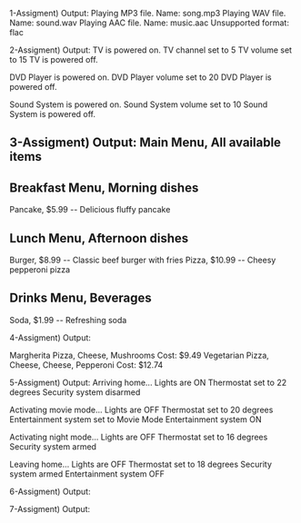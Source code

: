 1-Assigment)
Output:
Playing MP3 file. Name: song.mp3
Playing WAV file. Name: sound.wav
Playing AAC file. Name: music.aac
Unsupported format: flac

2-Assigment)
Output:
TV is powered on.
TV channel set to 5
TV volume set to 15
TV is powered off.

DVD Player is powered on.
DVD Player volume set to 20
DVD Player is powered off.

Sound System is powered on.
Sound System volume set to 10
Sound System is powered off.

3-Assigment)
Output:
Main Menu, All available items
---------------------

Breakfast Menu, Morning dishes
---------------------
  Pancake, $5.99
     -- Delicious fluffy pancake

Lunch Menu, Afternoon dishes
---------------------
  Burger, $8.99
     -- Classic beef burger with fries
  Pizza, $10.99
     -- Cheesy pepperoni pizza

Drinks Menu, Beverages
---------------------
  Soda, $1.99
     -- Refreshing soda
     
4-Assigment)
Output:

Margherita Pizza, Cheese, Mushrooms Cost: $9.49
Vegetarian Pizza, Cheese, Cheese, Pepperoni Cost: $12.74

5-Assigment)
Output:
Arriving home...
Lights are ON
Thermostat set to 22 degrees
Security system disarmed

Activating movie mode...
Lights are OFF
Thermostat set to 20 degrees
Entertainment system set to Movie Mode
Entertainment system ON

Activating night mode...
Lights are OFF
Thermostat set to 16 degrees
Security system armed

Leaving home...
Lights are OFF
Thermostat set to 18 degrees
Security system armed
Entertainment system OFF

6-Assigment)
Output:

7-Assigment)
Output:



